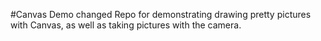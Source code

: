 #Canvas Demo changed
Repo for demonstrating drawing pretty pictures with Canvas, as well as taking pictures with the camera.
